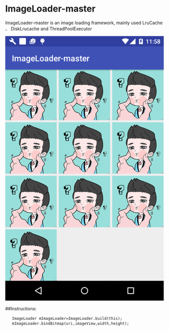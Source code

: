 # ImageLoader-master
ImageLoader-master is an image loading framework, mainly used LruCache 、 DiskLrucache and ThreadPoolExecutor



![image](https://github.com/FreetoflyBai/ImageLoader-master/blob/master/screenshots/1.png)


##Instructions:

       ImageLoader mImageLoader=ImageLoader.build(this);
       mImageLoader.bindBitmap(uri,imageView,width,height);
